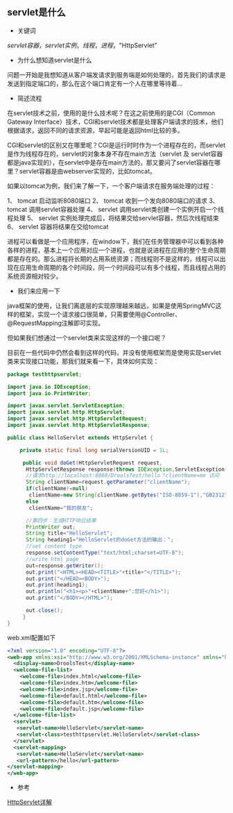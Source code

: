 ## servlet是什么

- 关键词

*servlet容器*，*servlet实例*，*线程*，*进程*，"HttpServlet"

- 为什么想知道servlet是什么

问题一开始是我想知道从客户端发请求到服务端是如何处理的，首先我们的请求是发送到指定端口的，那么在这个端口肯定有一个人在哪里等待着...

- 简述流程

在servlet技术之前，使用的是什么技术呢？在这之前使用的是CGI（Common Gateway Interface）技术，CGI和servlet技术都是处理客户端请求的技术，他们根据请求，返回不同的请求资源，早起可能是返回html比较的多。

CGI和servlet的区别又在哪里呢？CGI是运行时时作为一个进程存在的，而servlet是作为线程存在的，servlet的对象本身不存在main方法（servlet 及 servlet容器都是java实现的），在servlet中是存在main方法的，那又要问了servlet容器在哪里？servlet容器是由webserver实现的，比如tomcat。

如果以tomcat为例，我们来了解一下，一个客户端请求在服务端处理的过程：

1、 tomcat 启动监听8080端口
2、 tomcat 收到一个发向8080端口的请求
3、 tomcat 调用servlet容器处理
4、 servlet 调用servlet类创建一个实例开启一个线程处理
5、 servlet 实例处理完成后，将结果交给servlet容器，然后次线程结束
6、 servlet 容器将结果在交给tomcat

进程可以看做是一个应用程序，在window下，我们在任务管理器中可以看到各种各样的进程，基本上一个应用对应一个进程，也就是说进程在应用的整个生命周期都是存在的。那么进程将长期的占用系统资源；而线程则不是这样的，线程可以出现在应用生命周期的各个时间段，同一个时间段可以有多个线程，而且线程占用的系统资源相对较少。

- 我们来应用一下

java框架的使用，让我们离底层的实现原理越来越远，如果是使用SpringMVC这样的框架，实现一个请求接口很简单，只需要使用@Controller、@RequestMapping注解即可实现。

但如果我们想通过一个servlet类来实现这样的一个接口呢？

目前在一些代码中仍然会看到这样的代码，并没有使用框架而是使用实现servlet类来实现接口功能，那我们就来看一下，具体如何实现：

````java
package testhttpservlet;

import java.io.IOException;
import java.io.PrintWriter;

import javax.servlet.ServletException;
import javax.servlet.http.HttpServlet;
import javax.servlet.http.HttpServletRequest;
import javax.servlet.http.HttpServletResponse;

public class HelloServlet extends HttpServlet {

	private static final long serialVersionUID = 1L;

	 public void doGet(HttpServletRequest request,
	  HttpServletResponse response)throws IOException,ServletException{
	  //请求http://localhost:8080/DroolsTest/hello？clientName=me 访问
	  String clientName=request.getParameter("clientName");
	  if(clientName!=null)
	   clientName=new String(clientName.getBytes("ISO-8859-1"),"GB2312");
	  else
	   clientName="我的朋友";

	  //第四步：生成HTTP响应结果
	  PrintWriter out;
	  String title="HelloServlet";
	  String heading1="HelloServlet的doGet方法的输出：";
	  //set content type
	  response.setContentType("text/html;charset=UTF-8");
	  //write html page
	  out=response.getWriter();
	  out.print("<HTML><HEAD><TITLE>"+title+"</TITLE>");
	  out.print("</HEAD><BODY>");
	  out.print(heading1);
	  out.println("<h1><p>"+clientName+":您好</h1>");
	  out.print("</BODY></HTML>");

	  out.close();
	 }
}
````

web.xml配置如下

````xml
<?xml version="1.0" encoding="UTF-8"?>
<web-app xmlns:xsi="http://www.w3.org/2001/XMLSchema-instance" xmlns="http://java.sun.com/xml/ns/javaee" xsi:schemaLocation="http://java.sun.com/xml/ns/javaee http://java.sun.com/xml/ns/javaee/web-app_3_0.xsd" version="3.0">
  <display-name>DroolsTest</display-name>
  <welcome-file-list>
    <welcome-file>index.html</welcome-file>
    <welcome-file>index.htm</welcome-file>
    <welcome-file>index.jsp</welcome-file>
    <welcome-file>default.html</welcome-file>
    <welcome-file>default.htm</welcome-file>
    <welcome-file>default.jsp</welcome-file>
  </welcome-file-list>
  <servlet>
   <servlet-name>HelloServlet</servlet-name>
   <servlet-class>testhttpservlet.HelloServlet</servlet-class>
  </servlet>
  <servlet-mapping>
   <servlet-name>HelloServlet</servlet-name>
   <url-pattern>/hello</url-pattern>
</servlet-mapping>
</web-app>
````

- 参考

[HttpServlet详解](http://www.cnblogs.com/panjun-Donet/archive/2010/02/22/1671290.html)
